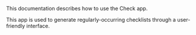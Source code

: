 This documentation describes how to use the Check app.

This app is used to generate regularly-occurring checklists through a user-friendly interface.
